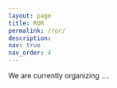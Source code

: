 ```yaml
---
layout: page
title: ROR
permalink: /ror/
description:
nav: true
nav_order: 4 
---
```

 
 We are currently organizing ....
 
 